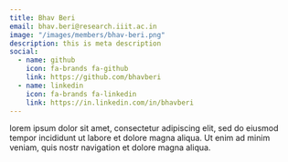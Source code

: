 ```yaml
---
title: Bhav Beri
email: bhav.beri@research.iiit.ac.in
image: "/images/members/bhav-beri.png"
description: this is meta description
social:
  - name: github
    icon: fa-brands fa-github
    link: https://github.com/bhavberi
  - name: linkedin
    icon: fa-brands fa-linkedin
    link: https://in.linkedin.com/in/bhavberi
---
```


lorem ipsum dolor sit amet, consectetur adipiscing elit, sed do eiusmod tempor incididunt ut labore et dolore magna aliqua. Ut enim ad minim veniam, quis nostr navigation et dolore magna aliqua.
